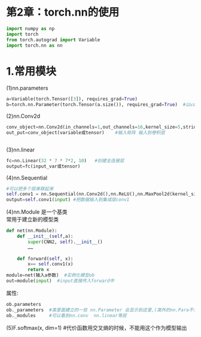 # 第2章：torch.nn的使用
```py
import numpy as np
import torch
from torch.autograd import Variable
import torch.nn as nn
```
# 1.常用模块  
(1)nn.parameters  
```py
a=Variable(torch.Tensor([3]), requires_grad=True) 
b=torch.nn.Parameter(torch.Tensor(a.size()), requires_grad=True)  #以variable为基类的,是variable的子类，区别是这个可以绑定到net.parameters中   

```

(2)nn.Conv2d  
```py
conv_object=nn.Conv2d(in_channels=1,out_channels=16,kernel_size=5,stride=1,padding=2) #创建一个对象，含有可导variable
out_put=conv_object(variable或tensor)    #输入矩阵 输入到卷积层
		
```

(3)nn.linear  
```py
fc=nn.Linear(32 * 7 * 7*2, 10)   #创建全连接层
output=fc(input_var或tensor)
```
(4)nn.Sequential  
```py
#可以把多个层串联起来
self.conv1 = nn.Sequential(nn.Conv2d(),nn.ReLU(),nn.MaxPool2d(kernel_size=2))  #实例化
output=self.conv1(input) #把数据输入到集成层conv1  
```

(4)nn.Module   是一个基类  
常用于建立新的模型类  
```py
def net(nn.Module):
	def __init__(self,a):
		super(CNN2, self).__init__()
		……
		
	def forward(self, x): 
		x== self.conv1(x)
		return x
module=net(输入a参数)  #实例化模型ob
out=module(input)  #input直接传入forward中
```


属性:  
```py
ob.parameters    
ob._parameters  #类里面建立的一些 nn.Parameter 会显示到这里,(类外的nn.Para不会绑定到ob.para),但类内建立的var不在这里，不会绑定到类  
ob._modules     #可以看到nn.conv  nn.linear等层

```
(5)F.softmax(x, dim=1) #代价函数用交叉熵的时候，不能用这个作为模型输出
























